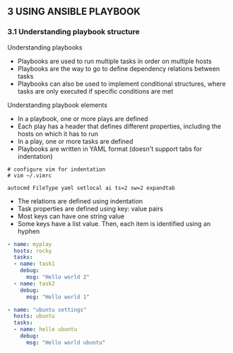 ## 3 USING ANSIBLE PLAYBOOK

### 3.1 Understanding playbook structure

Understanding playbooks

- Playbooks are used to run multiple tasks in order on multiple hosts
- Playbooks are the way to go to define dependency relations between tasks
- Playbooks can also be used to implement conditional structures, where tasks are only executed if specific conditions are met

Understanding playbook elements

- In a playbook, one or more plays are defined
- Each play has a header that defines different properties, including the hosts on which it has to run
- In a play, one or more tasks are defined
- Playbooks are written in YAML format (doesn't support tabs for indentation)

```
# configure vim for indentation
# vim ~/.vimrc

autocmd FileType yaml setlocal ai ts=2 sw=2 expandtab
```

- The relations are defined using indentation
- Task properties are defined using key: value pairs
- Most keys can have one string value
- Some keys have a list value. Then, each item is identified using an hyphen


```yaml
- name: myplay
  hosts: rocky
  tasks:
  - name: task1
    debug:
      msg: "Hello world 2"
  - name: task2
    debug:
      msg: "Hello world 1"

- name: "ubuntu settings"
  hosts: ubuntu
  tasks:
  - name: hello ubuntu
    debug:
      msg: "Hello world ubuntu"
```
